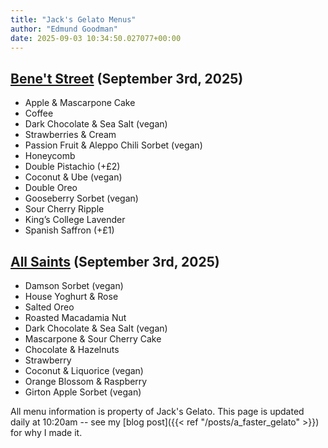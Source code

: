 ```yaml
---
title: "Jack's Gelato Menus"
author: "Edmund Goodman"
date: 2025-09-03 10:34:50.027077+00:00
---
```


## [Bene't Street](https://www.jacksgelato.com/bene-t-street-menu) (September 3rd, 2025)

- Apple & Mascarpone Cake
- Coffee
- Dark Chocolate & Sea Salt (vegan)
- Strawberries & Cream
- Passion Fruit & Aleppo Chili Sorbet (vegan)
- Honeycomb
- Double Pistachio (+£2)
- Coconut & Ube (vegan)
- Double Oreo
- Gooseberry Sorbet (vegan)
- Sour Cherry Ripple
- King’s College Lavender
- Spanish Saffron (+£1)


## [All Saints](https://www.jacksgelato.com/all-saints-menu) (September 3rd, 2025)

- Damson Sorbet (vegan)
- House Yoghurt & Rose
- Salted Oreo
- Roasted Macadamia Nut
- Dark Chocolate & Sea Salt (vegan)
- Mascarpone & Sour Cherry Cake
- Chocolate & Hazelnuts
- Strawberry
- Coconut & Liquorice (vegan)
- Orange Blossom & Raspberry
- Girton Apple Sorbet (vegan)

All menu information is property of Jack's Gelato. This page is
updated daily at 10:20am -- see my
[blog post]({{< ref "/posts/a_faster_gelato" >}}) for why I made it.
